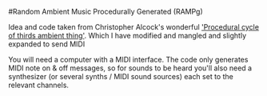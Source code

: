 #Random Ambient Music Procedurally Generated (RAMPg)

Idea and code taken from Christopher Alcock's wonderful <a href='http://variousmusicappsofchris.herokuapp.com/sym2'/>'Procedural cycle of thirds ambient thing'</a>. Which I have modified and mangled and slightly expanded to send MIDI

You will need a computer with a MIDI interface. The code only generates MIDI note on &amp; off messages, so for sounds to be heard you'll also need a synthesizer (or several synths / MIDI sound sources) each set to the relevant channels. 
